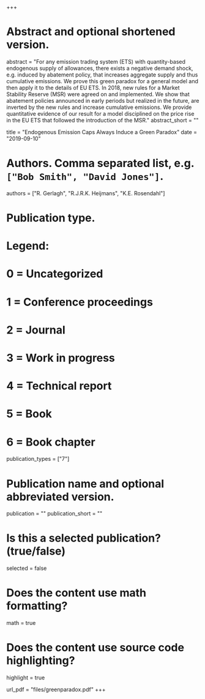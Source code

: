 +++
# Abstract and optional shortened version.
abstract = "For any emission trading system (ETS) with quantity-based endogenous supply of allowances, there exists a negative demand shock, e.g. induced by abatement policy, that increases aggregate supply and thus cumulative emissions. We prove this green paradox for a general model and then apply it to the details of EU ETS. In 2018, new rules for a Market Stability Reserve (MSR) were agreed on and implemented. We show that abatement policies announced in early periods but realized in the future, are inverted by the new rules and increase cumulative emissions. We provide quantitative evidence of our result for a model disciplined on the price rise in the EU ETS that followed the introduction of the MSR."
abstract_short = ""

title = "Endogenous Emission Caps Always Induce a Green Paradox"
date = "2019-09-10"

# Authors. Comma separated list, e.g. `["Bob Smith", "David Jones"]`.
authors = ["R. Gerlagh", "R.J.R.K. Heijmans", "K.E. Rosendahl"]

# Publication type.
# Legend:
# 0 = Uncategorized
# 1 = Conference proceedings
# 2 = Journal
# 3 = Work in progress
# 4 = Technical report
# 5 = Book
# 6 = Book chapter
publication_types = ["7"]

# Publication name and optional abbreviated version.
publication = ""
publication_short = ""

# Is this a selected publication? (true/false)
selected = false


# Does the content use math formatting?
math = true

# Does the content use source code highlighting?
highlight = true

url_pdf = "files/greenparadox.pdf"
+++
